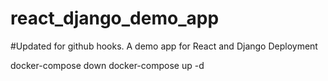 # react_django_demo_app
#Updated for github hooks.
A demo app for React and Django Deployment

docker-compose down
docker-compose up -d
